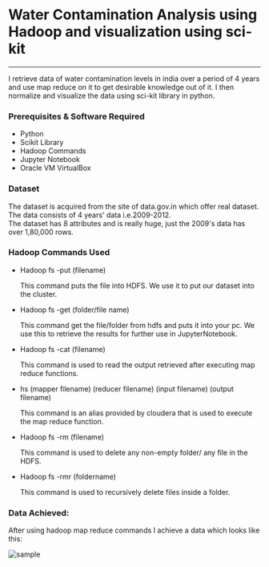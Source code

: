 <!DOCTYPE HTML>
<html>
<body>

<h1> Water Contamination Analysis using Hadoop and visualization using sci-kit</h1>
<hr>
<p> I retrieve data of water contamination levels in india over a period of 4 years and use map reduce on it to get desirable knowledge out of it. I then normalize and visualize the data using sci-kit library in python.</p>

<h3>Prerequisites & Software Required</h3>
<p>
<ul style="list-style-type:disc">
    <li>Python</li>
    <li>Scikit Library</li>
    <li>Hadoop Commands</li>
    <li>Jupyter Notebook</li>
    <li>Oracle VM VirtualBox</li>
</ul>
</p>

<h3>Dataset</h3>

<p>The dataset is acquired from the site of data.gov.in which offer real dataset. 
<br>The data consists of 4 years' data i.e.2009-2012. 
<br>The dataset has 8 attributes and is really huge, just the 2009's data has over 1,80,000 rows.
</p>


<h3>Hadoop Commands Used</h3>
<ul style="list-style-type:disc">
    <li>Hadoop fs -put (filename)</li>
        <p>This command puts the file into HDFS. We use it to put our dataset into the cluster.</p>
    <li>Hadoop fs -get (folder/file name)</li>
        <p> This command get the file/folder from hdfs and puts it into your pc. We use this to retrieve the results for further use in JupyterNotebook.</p>
    <li>Hadoop fs -cat (filename)</li>
        <p> This command is used to read the output retrieved after executing map reduce functions.</p>
    <li> hs (mapper filename) (reducer filename) (input filename) (output filename)</li>
        <p> This command is an alias provided by cloudera that is used to execute the map reduce function.</p>
    <li>Hadoop fs -rm (filename)</li>
        <p> This command is used to delete any non-empty folder/ any file in the HDFS.</p>
    <li>Hadoop fs -rmr (foldername)</li>
        <p> This command is used to recursively delete files inside a folder.</p>
</ul>

<h3>Data Achieved:</h3>
<p>After using hadoop map reduce commands I achieve a data which looks like this:</p>
<img src="s.jpg" alt="sample">
</body>
</html>
